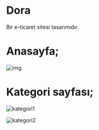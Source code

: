 # Dora
Bir e-ticaret sitesi tasarımıdır.

# Anasayfa;
<img align="center" alt="img" src="https://r.resimlink.com/s7IiG.png" />


# Kategori sayfası;

![kategori1](https://r.resimlink.com/luQsn8.png)


![kategori2](https://r.resimlink.com/19SyQjY.png)
